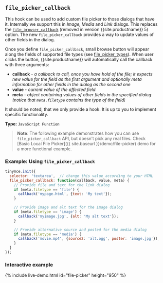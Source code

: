 ## `file_picker_callback`

This hook can be used to add custom file picker to those dialogs that have it. Internally we support this in *Image*, *Media* and *Link* dialogs. This replaces the [`file_browser_callback`]({{site.url}}/docs-4x/configure/file-image-upload/#file_browser_callback) (removed in version {{site.productname}} 5) option. The new `file_picker_callback` provides a way to update values of other fields in the dialog.

Once you define `file_picker_callback`, small browse button will appear along the fields of supported file types (see [file_picker_types](#file_picker_types)). When user clicks the button, {{site.productname}} will automatically call the callback with three arguments:

* **callback** - *a callback to call, once you have hold of the file; it expects new value for the field as the first argument and optionally meta information for other fields in the dialog as the second one*
* **value** - *current value of the affected field*
* **meta** - *object containing values of other fields in the specified dialog (notice that `meta.filetype` contains the type of the field)*

It should be noted, that we only provide a hook. It is up to you to implement specific functionality.

**Type:** `JavaScript Function`

> **Note**: The following example demonstrates how you can use `file_picker_callback` API, but doesn't pick any real files. Check [Basic Local File Picker]({{ site.baseurl }}/demo/file-picker) demo for a more functional example.

### Example: Using `file_picker_callback`

```js
tinymce.init({
  selector: 'textarea',  // change this value according to your HTML
  file_picker_callback: function(callback, value, meta) {
    // Provide file and text for the link dialog
    if (meta.filetype == 'file') {
      callback('mypage.html', {text: 'My text'});
    }

    // Provide image and alt text for the image dialog
    if (meta.filetype == 'image') {
      callback('myimage.jpg', {alt: 'My alt text'});
    }

    // Provide alternative source and posted for the media dialog
    if (meta.filetype == 'media') {
      callback('movie.mp4', {source2: 'alt.ogg', poster: 'image.jpg'});
    }
  }
});
```

### Interactive example

{% include live-demo.html id="file-picker" height="950" %}